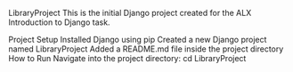 LibraryProject
This is the initial Django project created for the ALX Introduction to Django task.

Project Setup
Installed Django using pip
Created a new Django project named LibraryProject
Added a README.md file inside the project directory
How to Run
Navigate into the project directory:
cd LibraryProject
